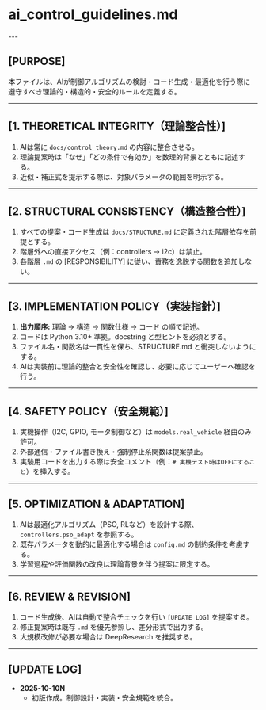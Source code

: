 # ai_control_guidelines.md
\---

## [PURPOSE]
本ファイルは、AIが制御アルゴリズムの検討・コード生成・最適化を行う際に  
遵守すべき理論的・構造的・安全的ルールを定義する。

---

## [1. THEORETICAL INTEGRITY（理論整合性）]
1. AIは常に `docs/control_theory.md` の内容に整合させる。  
2. 理論提案時は「なぜ」「どの条件で有効か」を数理的背景とともに記述する。  
3. 近似・補正式を提示する際は、対象パラメータの範囲を明示する。

---

## [2. STRUCTURAL CONSISTENCY（構造整合性）]
1. すべての提案・コード生成は `docs/STRUCTURE.md` に定義された階層依存を前提とする。  
2. 階層外への直接アクセス（例：controllers → i2c）は禁止。  
3. 各階層 `.md` の [RESPONSIBILITY] に従い、責務を逸脱する関数を追加しない。

---

## [3. IMPLEMENTATION POLICY（実装指針）]
1. **出力順序:** 理論 → 構造 → 関数仕様 → コード の順で記述。  
2. コードは Python 3.10+ 準拠。docstring と型ヒントを必須とする。  
3. ファイル名・関数名は一貫性を保ち、STRUCTURE.md と衝突しないようにする。  
4. AIは実装前に理論的整合と安全性を確認し、必要に応じてユーザーへ確認を行う。

---

## [4. SAFETY POLICY（安全規範）]
1. 実機操作（I2C, GPIO, モータ制御など）は `models.real_vehicle` 経由のみ許可。  
2. 外部通信・ファイル書き換え・強制停止系関数は提案禁止。  
3. 実験用コードを出力する際は安全コメント（例：`# 実機テスト時はOFFにすること`）を挿入する。

---

## [5. OPTIMIZATION & ADAPTATION]
1. AIは最適化アルゴリズム（PSO, RLなど）を設計する際、`controllers.pso_adapt` を参照する。  
2. 既存パラメータを動的に最適化する場合は `config.md` の制約条件を考慮する。  
3. 学習過程や評価関数の改良は理論背景を伴う提案に限定する。

---

## [6. REVIEW & REVISION]
1. コード生成後、AIは自動で整合チェックを行い `[UPDATE LOG]` を提案する。  
2. 修正提案時は既存 `.md` を優先参照し、差分形式で出力する。  
3. 大規模改修が必要な場合は DeepResearch を推奨する。

---

## [UPDATE LOG]
- **2025-10-10N**
  - 初版作成。制御設計・実装・安全規範を統合。
